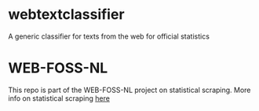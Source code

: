 # webtextclassifier
A generic classifier for texts from the web for official statistics

# WEB-FOSS-NL
This repo is part of the WEB-FOSS-NL project on statistical scraping.
More info on statistical scraping [here](https://github.com/SNStatComp/SSIG) 

